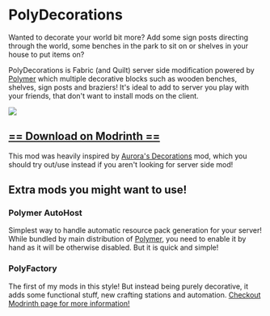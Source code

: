 # PolyDecorations
Wanted to decorate your world bit more? Add some sign posts directing through the world,
some benches in the park to sit on or shelves in your house to put items on? 

PolyDecorations is Fabric (and Quilt) server side modification powered by 
[Polymer](https://modrinth.com/mod/polymer) which multiple decorative blocks such as wooden benches,
shelves, sign posts and braziers! It's ideal to add to server you play with your friends,
that don't want to install mods on the client.

![](https://cdn.modrinth.com/data/5710VC7f/images/6f8ae29b5268773c5bb48268c5f806ba902c3698.png)

## [== Download on Modrinth ==](https://modrinth.com/mod/polydecorations)

This mod was heavily inspired by [Aurora's Decorations](https://modrinth.com/mod/aurorasdecorations) mod,
which you should try out/use instead if you aren't looking for server side mod!

## Extra mods you might want to use!

### Polymer AutoHost
Simplest way to handle automatic resource pack generation for your server!
While bundled by main distribution of [Polymer](https://modrinth.com/mod/polymer), you need to enable it by hand
as it will be otherwise disabled. But it is quick and simple!

### PolyFactory
The first of my mods in this style! But instead being purely decorative, it adds some functional stuff, new crafting stations
and automation. [Checkout Modrinth page for more information!](https://modrinth.com/mod/polyfactory)

